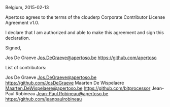 Belgium, 2015-02-13

Apertoso agrees to the terms of the clouderp Corporate Contributor License
Agreement v1.0.

I declare that I am authorized and able to make this agreement and sign this
declaration.

Signed,

Jos De Graeve Jos.DeGraeve@apertoso.be https://github.com/apertoso

List of contributors:

Jos De Graeve Jos.DeGraeve@apertoso.be https://github.com/JosDeGraeve
Maarten De Wispelaere Maarten.DeWispelaere@apertoso.be https://github.com/bitprocessor
Jean-Paul Robineau Jean-Paul.Robineau@apertoso.be https://github.com/jeanpaulrobineau

